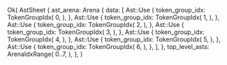 Ok(
    AstSheet {
        ast_arena: Arena {
            data: [
                Ast::Use {
                    token_group_idx: TokenGroupIdx(
                        0,
                    ),
                },
                Ast::Use {
                    token_group_idx: TokenGroupIdx(
                        1,
                    ),
                },
                Ast::Use {
                    token_group_idx: TokenGroupIdx(
                        2,
                    ),
                },
                Ast::Use {
                    token_group_idx: TokenGroupIdx(
                        3,
                    ),
                },
                Ast::Use {
                    token_group_idx: TokenGroupIdx(
                        4,
                    ),
                },
                Ast::Use {
                    token_group_idx: TokenGroupIdx(
                        5,
                    ),
                },
                Ast::Use {
                    token_group_idx: TokenGroupIdx(
                        6,
                    ),
                },
            ],
        },
        top_level_asts: ArenaIdxRange(
            0..7,
        ),
    },
)